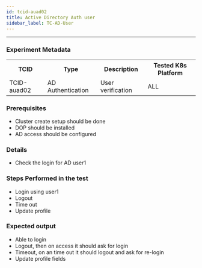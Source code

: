 ```yaml
---
id: tcid-auad02
title: Active Directory Auth user
sidebar_label: TC-AD-User
---
```

------


### Experiment Metadata

<table>
  <tr>
    <th> TCID </th>
    <th> Type </th>
    <th> Description </th>
    <th> Tested K8s Platform </th>
  </tr>
  <tr>
    <td> TCID-auad02 </td>
    <td> AD Authentication </td>
    <td> User verification </td>
    <td> ALL </td>
  </tr>
</table>

### Prerequisites
- Cluster create setup should be done
- DOP should be installed
- AD access should be configured


### Details
- Check the login for AD user1 

### Steps Performed in the test

- Login using user1
- Logout
- Time out
- Update profile


### Expected output

- Able to login
- Logout, then on access it should ask for login
- Timeout, on an time out it should logout and ask for re-login
- Update profile fields

